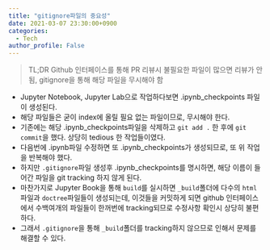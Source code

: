 ```yaml
---
title: "gitignore파일의 중요성"
date: 2021-03-07 23:30:00+0900
categories:
  - Tech
author_profile: False
---
```


> TL;DR Github 인터페이스를 통해 PR 리뷰시 불필요한 파일이 많으면 리뷰가 안됨, gitignore을 통해 해당 파일을 무시해야 함

- Jupyter Notebook, Jupyter Lab으로 작업하다보면 .ipynb_checkpoints 파일이 생성된다. 
- 해당 파일들은 굳이 index에 올릴 필요 없는 파일이므로, 무시해야 한다.
- 기존에는 해당 .ipynb_checkpoints파일을 삭제하고 `git add .` 한 후에 `git commit`을 했다. 상당히 tedious 한 작업들이였다. 
- 다음번에 .ipynb파일 수정하면 또 .ipynb_checkpoints가 생성되므로, 또 위 작업을 반복해야 했다. 
- 하지만 `.gitignore`파일 생성후 .ipynb_checkpoints를 명시하면, 해당 이름이 들어간 파일을 git tracking 하지 않게 된다. 
- 마찬가지로 Jupyter Book을 통해 `build`를 실시하면 `_build`폴더에 다수의 `html`파일과 `doctree`파일들이 생성되는데, 이것들을 커밋하게 되면 github 인터페이스에서 수백여개의 파일들이 한꺼번에 tracking되므로 수정사항 확인시 상당히 불편하다. 
- 그래서 `.gitignore`을 통해 `_build`폴더를 tracking하지 않으므로 인해서 문제를 해결할 수 있다. 